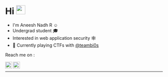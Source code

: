 # Hi <img src="https://github.com/TheDudeThatCode/TheDudeThatCode/blob/master/Assets/Hi.gif" width="29px"> 

- I'm Aneesh Nadh R :relaxed:
- Undergrad student :mortar_board:
- Interested in web application security :spider_web:
- :triangular_flag_on_post: Currently playing CTFs with [@teambi0s](https://twitter.com/teambi0s)

Reach me on :

<a href="https://twitter.com/mal_f0y">
  <img align="left" alt="aneesh | Twitter" width="22px" src="https://abs.twimg.com/responsive-web/client-web/icon-ios.77d25eba.png" />
</a>
<a href="Aneesh#6646">
  <img align="left" alt="Aneesh#6646" width="22px" src="https://assets-global.website-files.com/6257adef93867e50d84d30e2/62fddf0fde45a8baedcc7ee5_847541504914fd33810e70a0ea73177e%20(2)-1.png" />
</a><br>

---
